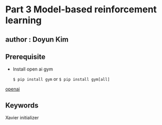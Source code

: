 # Part 3 Model-based reinforcement learning
## author : Doyun Kim

## Prerequisite
- Install open ai gym

  `$ pip install gym`
or
`$ pip install gym[all]`

[openai]( https://gym.openai.com/docs)


## Keywords
Xavier initializer
